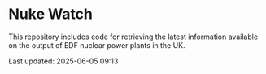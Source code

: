 # Nuke Watch

This repository includes code for retrieving the latest information available on the output of EDF nuclear power plants in the UK.

Last updated: 2025-06-05 09:13